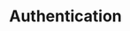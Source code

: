 ---
title: Authentication
position: 2
parameters:
  - name:
    content:
content_markdown: |-
  You need to be authenticated for all API requests. You can generate an API key in our developer dashboard.

  Add the API key to all requests as a header

  Nothing will work unless you include this API key
  {: .error}
left_code_blocks:
  - code_block:
    title:
    language:
right_code_blocks:
  - code_block: |2-
       Authorization: Apikey <API_KEY>
    title: HTTP Header
    language: bash
---